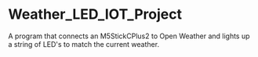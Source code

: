 # Weather_LED_IOT_Project
A program that connects an M5StickCPlus2 to Open Weather and lights up a string of LED's to match the current weather.

